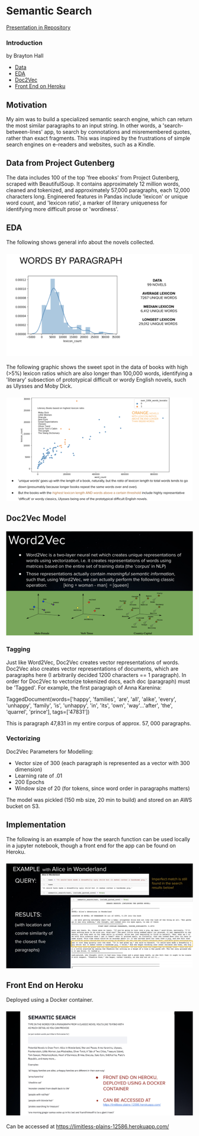 # Semantic Search
[Presentation in Repository](https://github.com/bphall/semantic_search/blob/master/finalsem.pdf)
### Introduction
by Brayton Hall

- [Data](#data)
- [EDA](#eda)
- [Doc2Vec](#model)
- [Front End on Heroku](#frontend)

## Motivation
My aim was to build a specialized semantic search engine, which can return the most similar paragraphs to an input string. In other words, a 'search-between-lines' app, to search by connotations and misremembered quotes, rather than exact fragments. This was inspired by the frustrations of simple search engines on e-readers and websites, such as a Kindle. 
 

## Data from Project Gutenberg <a name='data'></a>
The data  includes 100 of the top 'free ebooks' from Project Gutenberg, scraped with BeautifulSoup. It contains approximately 12 million words, cleaned and tokenized, and approximately 57,000 paragraphs, each 12,000 characters long. Engineered features in Pandas include 'lexicon' or unique word count, and 'lexicon ratio', a marker of literary uniqueness for identifying more difficult prose or 'wordiness'. 

## EDA <a name='eda'></a>
The following shows general info about the novels collected.
### ![novels](eda.png)
The following graphic shows the sweet spot in the data of books with high (>5%) lexicon ratios which are also longer than 100,000 words, identifying a 'literary' subsection of prototypical difficult or wordy English novels, such as Ulysses and Moby Dick. 
### ![source](lit_eda.png)

## Doc2Vec Model <a name='model'></a>
### ![word2vec](word.png)
### Tagging
Just like Word2Vec, Doc2Vec creates vector representations of words. Doc2Vec also creates vector representations of documents, which are paragraphs here (I arbitrarily decided 1200 characters  == 1 paragraph). In order for Doc2Vec to vectorize tokenized docs, each doc (paragraph) must be 'Tagged'. For example, the first paragraph of Anna Karenina: 

TaggedDocument(words=['happy', 'families', 'are', 'all', 'alike', 'every', 'unhappy', 'family', 'is', 'unhappy', 'in', 'its', 'own', 'way'...'after', 'the', 'quarrel', 'prince'], tags=['47831'])

This is paragraph 47,831 in my entire corpus of approx. 57, 000 paragraphs.

### Vectorizing 
Doc2Vec Parameters for Modelling:
- Vector size of 300 (each paragraph is represented as a vector with 300 dimension)
- Learning rate of .01
- 200 Epochs
- Window size of 20 (for tokens, since word order in paragraphs matters) 

The model was pickled (150 mb size, 20 min to build) and stored on an AWS bucket on S3.

## Implementation
The following is an example of how the search function can be used locally in a jupyter notebook, though a front end for the app can be found on Heroku.  
### ![alice](alice_ex.png)

## Front End on Heroku <a name='frontend'></a>
Deployed using a Docker container. 
### ![frontend](frontend.png)
Can be accessed at https://limitless-plains-12586.herokuapp.com/
 


